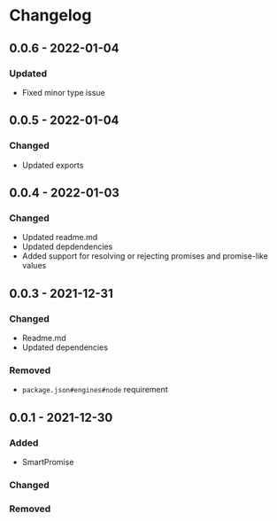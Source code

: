 # Changelog

## 0.0.6 - 2022-01-04

### Updated

- Fixed minor type issue

## 0.0.5 - 2022-01-04

### Changed

- Updated exports

## 0.0.4 - 2022-01-03

### Changed

- Updated readme.md
- Updated depdendencies
- Added support for resolving or rejecting promises and promise-like values

## 0.0.3 - 2021-12-31

### Changed

- Readme.md
- Updated dependencies

### Removed

- `package.json#engines#node` requirement

## 0.0.1 - 2021-12-30

### Added

- SmartPromise

### Changed

### Removed
